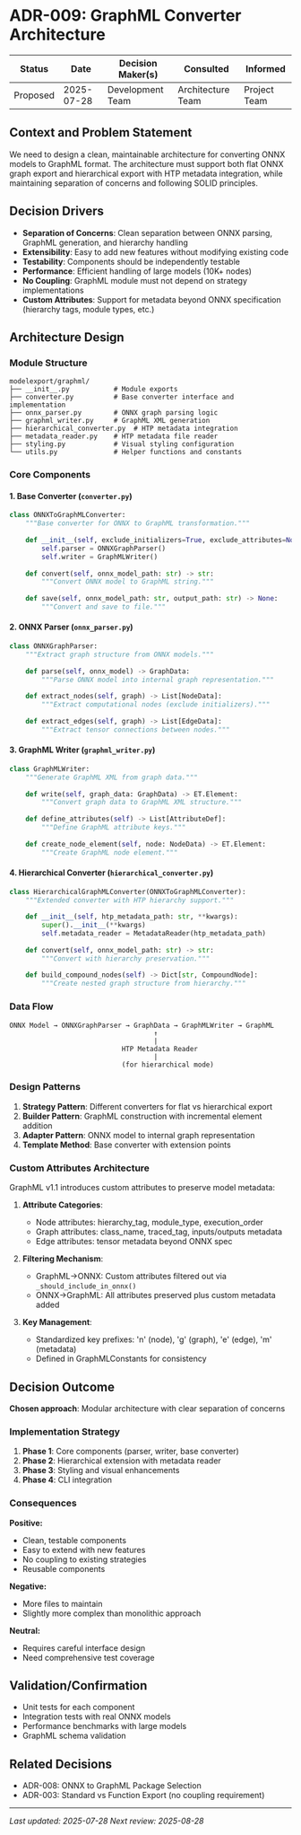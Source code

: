 # ADR-009: GraphML Converter Architecture

| Status | Date | Decision Maker(s) | Consulted | Informed |
|--------|------|-------------------|-----------|----------|
| Proposed | 2025-07-28 | Development Team | Architecture Team | Project Team |

## Context and Problem Statement

We need to design a clean, maintainable architecture for converting ONNX models to GraphML format. The architecture must support both flat ONNX graph export and hierarchical export with HTP metadata integration, while maintaining separation of concerns and following SOLID principles.

## Decision Drivers

- **Separation of Concerns**: Clean separation between ONNX parsing, GraphML generation, and hierarchy handling
- **Extensibility**: Easy to add new features without modifying existing code
- **Testability**: Components should be independently testable
- **Performance**: Efficient handling of large models (10K+ nodes)
- **No Coupling**: GraphML module must not depend on strategy implementations
- **Custom Attributes**: Support for metadata beyond ONNX specification (hierarchy tags, module types, etc.)

## Architecture Design

### Module Structure

```
modelexport/graphml/
├── __init__.py           # Module exports
├── converter.py          # Base converter interface and implementation
├── onnx_parser.py        # ONNX graph parsing logic
├── graphml_writer.py     # GraphML XML generation
├── hierarchical_converter.py  # HTP metadata integration
├── metadata_reader.py    # HTP metadata file reader
├── styling.py            # Visual styling configuration
└── utils.py              # Helper functions and constants
```

### Core Components

#### 1. Base Converter (`converter.py`)
```python
class ONNXToGraphMLConverter:
    """Base converter for ONNX to GraphML transformation."""
    
    def __init__(self, exclude_initializers=True, exclude_attributes=None):
        self.parser = ONNXGraphParser()
        self.writer = GraphMLWriter()
        
    def convert(self, onnx_model_path: str) -> str:
        """Convert ONNX model to GraphML string."""
        
    def save(self, onnx_model_path: str, output_path: str) -> None:
        """Convert and save to file."""
```

#### 2. ONNX Parser (`onnx_parser.py`)
```python
class ONNXGraphParser:
    """Extract graph structure from ONNX models."""
    
    def parse(self, onnx_model) -> GraphData:
        """Parse ONNX model into internal graph representation."""
        
    def extract_nodes(self, graph) -> List[NodeData]:
        """Extract computational nodes (exclude initializers)."""
        
    def extract_edges(self, graph) -> List[EdgeData]:
        """Extract tensor connections between nodes."""
```

#### 3. GraphML Writer (`graphml_writer.py`)
```python
class GraphMLWriter:
    """Generate GraphML XML from graph data."""
    
    def write(self, graph_data: GraphData) -> ET.Element:
        """Convert graph data to GraphML XML structure."""
        
    def define_attributes(self) -> List[AttributeDef]:
        """Define GraphML attribute keys."""
        
    def create_node_element(self, node: NodeData) -> ET.Element:
        """Create GraphML node element."""
```

#### 4. Hierarchical Converter (`hierarchical_converter.py`)
```python
class HierarchicalGraphMLConverter(ONNXToGraphMLConverter):
    """Extended converter with HTP hierarchy support."""
    
    def __init__(self, htp_metadata_path: str, **kwargs):
        super().__init__(**kwargs)
        self.metadata_reader = MetadataReader(htp_metadata_path)
        
    def convert(self, onnx_model_path: str) -> str:
        """Convert with hierarchy preservation."""
        
    def build_compound_nodes(self) -> Dict[str, CompoundNode]:
        """Create nested graph structure from hierarchy."""
```

### Data Flow

```
ONNX Model → ONNXGraphParser → GraphData → GraphMLWriter → GraphML
                                    ↑
                                    |
                            HTP Metadata Reader
                                    |
                            (for hierarchical mode)
```

### Design Patterns

1. **Strategy Pattern**: Different converters for flat vs hierarchical export
2. **Builder Pattern**: GraphML construction with incremental element addition
3. **Adapter Pattern**: ONNX model to internal graph representation
4. **Template Method**: Base converter with extension points

### Custom Attributes Architecture

GraphML v1.1 introduces custom attributes to preserve model metadata:

1. **Attribute Categories**:
   - Node attributes: hierarchy_tag, module_type, execution_order
   - Graph attributes: class_name, traced_tag, inputs/outputs metadata
   - Edge attributes: tensor metadata beyond ONNX spec

2. **Filtering Mechanism**:
   - GraphML→ONNX: Custom attributes filtered out via `_should_include_in_onnx()`
   - ONNX→GraphML: All attributes preserved plus custom metadata added

3. **Key Management**:
   - Standardized key prefixes: 'n' (node), 'g' (graph), 'e' (edge), 'm' (metadata)
   - Defined in GraphMLConstants for consistency

## Decision Outcome

**Chosen approach**: Modular architecture with clear separation of concerns

### Implementation Strategy

1. **Phase 1**: Core components (parser, writer, base converter)
2. **Phase 2**: Hierarchical extension with metadata reader
3. **Phase 3**: Styling and visual enhancements
4. **Phase 4**: CLI integration

### Consequences

**Positive:**
- Clean, testable components
- Easy to extend with new features
- No coupling to existing strategies
- Reusable components

**Negative:**
- More files to maintain
- Slightly more complex than monolithic approach

**Neutral:**
- Requires careful interface design
- Need comprehensive test coverage

## Validation/Confirmation

- Unit tests for each component
- Integration tests with real ONNX models
- Performance benchmarks with large models
- GraphML schema validation

## Related Decisions

- ADR-008: ONNX to GraphML Package Selection
- ADR-003: Standard vs Function Export (no coupling requirement)

---
*Last updated: 2025-07-28*
*Next review: 2025-08-28*